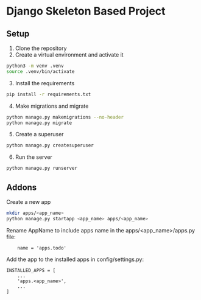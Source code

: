 # Django Skeleton Based Project

## Setup
1. Clone the repository
2. Create a virtual environment and activate it
```bash
python3 -m venv .venv
source .venv/bin/activate
```
3. Install the requirements
```bash
pip install -r requirements.txt
```
4. Make migrations and migrate
```bash
python manage.py makemigrations --no-header
python manage.py migrate
```
5. Create a superuser
```bash
python manage.py createsuperuser
```
6. Run the server
```bash
python manage.py runserver
```

## Addons
Create a new app

```bash
mkdir apps/<app_name>
python manage.py startapp <app_name> apps/<app_name>
```

Rename AppName to include apps name in the apps/<app_name>/apps.py file:
```
    name = 'apps.todo'
```

Add the app to the installed apps in config/settings.py:
```
INSTALLED_APPS = [
    ...
    'apps.<app_name>',
    ...
]
```
